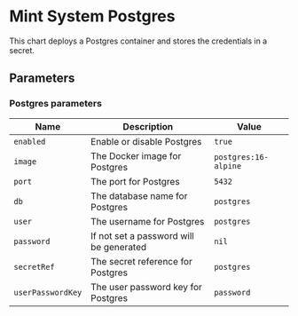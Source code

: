 # Mint System Postgres

This chart deploys a Postgres container and stores the credentials in a secret.

## Parameters

### Postgres parameters

| Name              | Description                             | Value                |
| ----------------- | --------------------------------------- | -------------------- |
| `enabled`         | Enable or disable Postgres              | `true`               |
| `image`           | The Docker image for Postgres           | `postgres:16-alpine` |
| `port`            | The port for Postgres                   | `5432`               |
| `db`              | The database name for Postgres          | `postgres`           |
| `user`            | The username for Postgres               | `postgres`           |
| `password`        | If not set a password will be generated | `nil`                |
| `secretRef`       | The secret reference for Postgres       | `postgres`           |
| `userPasswordKey` | The user password key for Postgres      | `password`           |
